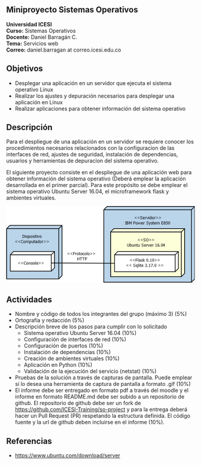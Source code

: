 ## Miniproyecto Sistemas Operativos

**Universidad ICESI**  
**Curso:** Sistemas Operativos  
**Docente:** Daniel Barragán C.  
**Tema:**  Servicios web  
**Correo:** daniel.barragan at correo.icesi.edu.co

## Objetivos
* Desplegar una aplicación en un servidor que ejecuta el sistema operativo Linux
* Realizar los ajustes y depuración necesarios para desplegar una
aplicación en Linux
* Realizar aplicaciones para obtener información del sistema operativo

## Descripción
Para el despliegue de una aplicación en un servidor se requiere conocer los procedimientos necesarios relacionados con la configuracion de las interfaces de red, ajustes de seguridad, instalación de dependencias, usuarios y herramientas de depuracíon del sistema operativo.

El siguiente proyecto consiste en el despliegue de una aplicación web para obtener información del sistema operativo (Deberá emplear la aplicación desarrollada en el primer parcial). Para este propósito se debe emplear el sistema operativo Ubuntu Server 16.04, el microframework flask y ambientes virtuales.

<p align="center">
  <img src="images/vista-despliegue.png" alt="webservice architecture"/>
</p>

## Actividades
* Nombre y código de todos los integrantes del grupo (máximo 3) (5%)
* Ortografía y redacción (5%)
* Descripción breve de los pasos para cumplir con lo solicitado
  * Sistema operativo Ubuntu Server 16.04 (10%)
  * Configuración de interfaces de red (10%)
  * Configuración de puertos (10%)
  * Instalación de dependencias (10%)
  * Creación de ambientes virtuales (10%)
  * Aplicación en Python (10%)
  * Validación de la ejecución del servicio (netstat) (10%)
* Pruebas de la solución a través de capturas de pantalla. Puede emplear si lo desea una herramienta de captura de pantalla a formato .gif (10%)
* El informe debe ser entregado en formato pdf a través del moodle y el informe en formato README.md debe ser subido a un repositorio de github. El repositorio de github debe ser un fork de https://github.com/ICESI-Training/so-project y para la entrega deberá hacer un Pull Request (PR) respetando la estructura definida. El código fuente y la url de github deben incluirse en el informe (10%).

## Referencias
* https://www.ubuntu.com/download/server
